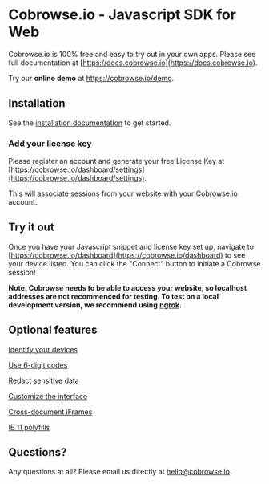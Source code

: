 # Cobrowse.io - Javascript SDK for Web

Cobrowse.io is 100% free and easy to try out in your own apps. Please see full documentation at [https://docs.cobrowse.io](https://docs.cobrowse.io).

Try our **online demo** at <https://cobrowse.io/demo>.

## Installation

See the [installation documentation](https://docs.cobrowse.io/sdk-installation/web) to get started.

### Add your license key

Please register an account and generate your free License Key at [https://cobrowse.io/dashboard/settings](https://cobrowse.io/dashboard/settings).

This will associate sessions from your website with your Cobrowse.io account.

## Try it out

Once you have your Javascript snippet and license key set up, navigate to [https://cobrowse.io/dashboard](https://cobrowse.io/dashboard) to see your device listed. You can click the "Connect" button to initiate a Cobrowse session!

**Note: Cobrowse needs to be able to access your website, so localhost addresses are not recommenced for testing. To test on a local development version, we recommend using** [**ngrok**](https://ngrok.com/)**.**

## Optional features

[Identify your devices](https://docs.cobrowse.io/sdk-features/identify-your-devices)

[Use 6-digit codes](https://docs.cobrowse.io/sdk-features/6-digit-codes)

[Redact sensitive data](https://docs.cobrowse.io/sdk-features/redact-sensitive-data)

[Customize the interface](https://docs.cobrowse.io/sdk-features/customize-the-interface)

[Cross-document iFrames](https://docs.cobrowse.io/sdk-features/advanced-features/web/cross-document-iframes)

[IE 11 polyfills](https://docs.cobrowse.io/sdk-features/advanced-features/web/ie-11-polyfills)

## Questions?
Any questions at all? Please email us directly at [hello@cobrowse.io](mailto:hello@cobrowse.io).
